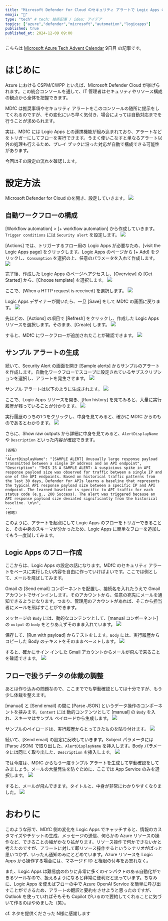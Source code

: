 ```yaml
---
title: "Microsoft Defender for Cloud のセキュリティ アラートで Logic Apps のフローをトリガーして自動アクションを実行する"
emoji: "🔫"
type: "tech" # tech: 技術記事 / idea: アイデア
topics: ["azure","defender","microsoft","automation","logicapps"]
published: true
published_at: 2024-12-09 09:00
---
```


こちらは [Microsoft Azure Tech Advent Calendar](https://qiita.com/advent-calendar/2024/microsoft-azure-tech) 9日目 の記事です。

# はじめに
Azure における CSPM/CWPP といえば、Microsoft Defender Cloud が挙げられます。この統合コンソールを通して、IT 管理者はセキュリティやリソース構成の観点から全体を把握できます。

MDfC は推奨事項やセキュリティ アラートをこのコンソールの随所に提示をしてくれるのですが、その変化にいち早く気付き、場合によっては自動対応までを行うことが求められます。

実は、MDfC には Logic Apps との連携機能が組み込まれており、アラートなどをトリガーにしてフローを実行できます。うまく使いこなすと単なるアラート以外の処理も行えるため、プレイ ブックに沿った対応が自動で構成できる可能性があります。

今回はその設定の流れを確認します。

# 設定方法
Microsoft Defender for Cloud のを開き、設定していきます。
![](/images/20241208-mdfc-logicapps/mdfc01.png)

## 自動ワークフローの構成
[Workflow automation] > [+ workflow automation] から作成していきます。`Trigger conditions` には `Security alert` を設定します。
![](/images/20241208-mdfc-logicapps/mdfc02.png)

[Actions] では、トリガーするフロー用の Logic Apps が必要なため、[visit the Logic Apps page] をクリックします。Logic Apps のページから [+ Add] をクリックし、`Consumption` を選択の上、任意のパラメータを入れて作成します。
![](/images/20241208-mdfc-logicapps/mdfc03.png)

完了後、作成した Logic Apps のページへアクセスし、[Overview] の [Get Started] から、[Choose template] を選択します。
![](/images/20241208-mdfc-logicapps/mdfc04.png)

ここで、[When a HTTP request is received] を選択します。
![](/images/20241208-mdfc-logicapps/mdfc05.png)

Logic Apps デザイナーが開いたら、一旦 [Save] をして MDfC の画面に戻ります。
![](/images/20241208-mdfc-logicapps/mdfc06.png)

先ほどの、[Actions] の項目で [Refresh] をクリックし、作成した Logic Apps リソースを選択します。そのまま、[Create] します。
![](/images/20241208-mdfc-logicapps/mdfc07.png)

すると、MDfC にワークフローが追加されたことが確認できます。
![](/images/20241208-mdfc-logicapps/mdfc08.png)

## サンプル アラートの生成
続いて、Security Alert の画面を開き [Sample alerts] からサンプルのアラートを作成します。自動化ワークフローでスコープに設定されているサブスクリプションを選択し、アラートを発生させます。
![](/images/20241208-mdfc-logicapps/mdfc09.png)

サンプル アラートは以下のように生成されます。
![](/images/20241208-mdfc-logicapps/mdfc10.png)

ここで、Logic Apps リソースを開き、[Run history] を見てみると、大量に実行履歴が残っていることが分かります。
![](/images/20241208-mdfc-logicapps/mdfc11.png)

実行履歴のうちの1つをクリックし、中身を見てみると、確かに MDfC からのものであるとわかります。
![](/images/20241208-mdfc-logicapps/mdfc12.png)

さらに、Show raw outputs から詳細に中身を見てみると、`AlertDisplayName` や `Description` といった内容が確認できます。

```
(省略)
...
"AlertDisplayName": "[SAMPLE ALERT] Unusually large response payload transmitted between a single IP address and an API endpoint",
"Description": "THIS IS A SAMPLE ALERT: A suspicious spike in API response payload size was observed for traffic between a single IP and one of the API endpoints. Based on historical traffic patterns from the last 30 days, Defender for APIs learns a baseline that represents the typical API response payload size between a specific IP and API endpoint. The learned baseline is specific to API traffic for each status code (e.g., 200 Success). The alert was triggered because an API response payload size deviated significantly from the historical baseline. \n\n",
...
(省略)
```
このように、アラートを起点にして Logic Apps のフローをトリガーできることと、その中身のスキーマが分かったため、Logic Apps に簡単なフローを追加してもう一度試してみます。

## Logic Apps のフロー作成
ここからは、Logic Apps の設定の話になります。MDfC のセキュリティ アラートをベースに実行したい内容を自由に作っていけばよいです。ここでは例として、メールを飛ばしてみます。

Gmail の [Send email] コンポーネントを配置し、接続名を入れたうえで Gmail アカウントでサインインします。そのアカウントから、任意の宛先にメールを通知できるようになります。つまり、管理用のアカウントがあれば、そこから担当者にメールを飛ばすことができます。

メッセージの `Body` には、動的なコンテンツとして、[manual コンポーネント] の `output` の `body` をとりあえずそのまま入れています。
![](/images/20241208-mdfc-logicapps/mdfc13.png)


保存して、[Run with payload] からテストをします。`Body` には、実行履歴からコピーした Body のテキストをそのままペーストします。
![](/images/20241208-mdfc-logicapps/mdfc14.png)

すると、確かにサイン インした Gmail アカウントからメールが飛んで来ることを確認できます。
![](/images/20241208-mdfc-logicapps/mdfc15.png)

## フローで扱うデータの体裁の調整
あとは作り込みの問題なので、ここまででも挙動確認としては十分ですが、もう少し体裁を整えます。

[manual] と [Send email] の間に [Parse JSON] というデータ操作のコンポーネントを挟みます。`Content` には 動的コンテンツとして [manual] の `Body` を入れ、スキーマはサンプル ペイロードから生成します。
![](/images/20241208-mdfc-logicapps/mdfc16.png)

サンプルのペイロードは、実行履歴からとってきたものを貼り付けます。
![](/images/20241208-mdfc-logicapps/mdfc17.png)

続いて、[Send email] の設定に反映していきます。Subject パラメータには [Parse JSON] で取り出した、`AlertDisplayName` を挿入します。Body パラメータには同じく取り出した、`Description` を挿入します。
![](/images/20241208-mdfc-logicapps/mdfc18.png)

では今度は、MDfC からもう一度サンプル アラートを生成して挙動確認をしてみましょう。メールの大量発生を防ぐために、ここでは App Service のみを選択します。
![](/images/20241208-mdfc-logicapps/mdfc19.png)

すると、メールが飛んできます。タイトルと、中身が非常にわかりやすくなりました。
![](/images/20241208-mdfc-logicapps/mdfc20.png)

# おわりに
このような形で、MDfC 側の変化を Logic Apps でキャッチすると、情報のカスタマイズやチケットの生成、メッセージの送信、何らかの Azure リソースの操作など、できることの幅がかなり拡がります。リソース操作で何かできないかと考えたのですが、アラートに対して即リソース操作するというシナリオがぱっと思いつかず、いったん通知のみにとどめています。Azure リソースを Logic Apps から操作する場合には、マネージド ID と権限の付与をお忘れなく。

また、Logic Apps は難易度のわりに非常に多くのインパクトのある自動化ができるツールなので、扱えるようになると非常に便利だと思っています。ちなみに、Logic Apps を使えばフローの中で Azure OpenAI Service を簡単に呼び出すことができるため、アラートの翻訳と要約をさせようと思ったのですが、Outlook を使っていればそもそも Copilot がいるので要約してくれることに気づいて作るのはやめました（笑）。

cf. ネタを提供くださった N様に感謝します